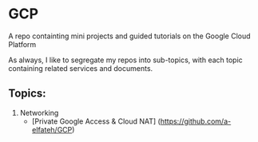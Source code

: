 # GCP
A repo containting mini projects and guided tutorials on the Google Cloud Platform

As always, I like to segregate my repos into sub-topics, with each topic containing related services and documents.

## Topics:
1. Networking
   - [Private Google Access & Cloud NAT] (https://github.com/a-elfateh/GCP)
